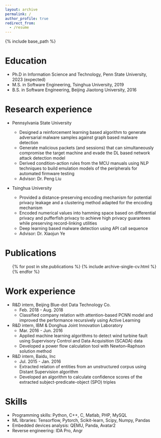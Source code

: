```yaml
---
layout: archive
permalink: /
author_profile: true
redirect_from:
  - /resume
---
```


{% include base_path %}

Education
======
* Ph.D in Information Science and Technology, Penn State University, 2023 (expected)
* M.S. in Software Engineering, Tsinghua University, 2019
* B.S. in Software Engineering, Beijing Jiaotong University, 2016

Research experience
======
* Pennsylvania State University
  * Designed a reinforcement learning based algorithm to generate adversarial malware samples against graph based malware detection
  * Generate malicious packets (and sessions) that can simultaneously compromise the target machine and evade the DL based network attack detection model
  * Derived condition-action rules from the MCU manuals using NLP techniques to build emulation models of the peripherals for automated firmware testing
  * Advisor: Dr. Peng Liu

* Tsinghua University
  * Provided a distance-preserving encoding mechanism for potential privacy leakage and a clustering method adapted for the encoding mechanism
  * Encoded numerical values into hamming space based on differential privacy and pufferfish privacy to achieve high privacy guarantees while preserving record-linking utilities
  * Deep learning based malware detection using API call sequence
  * Advisor: Dr. Xiaojun Ye
  
Publications
======

  <ul>{% for post in site.publications %}
    {% include archive-single-cv.html %}
  {% endfor %}</ul>

Work experience
======

* R&D intern, Beijing Blue-dot Data Technology Co. 
  * Feb. 2018 - Aug. 2018
  * Classified company relation with attention-based PCNN model and improved the performance recursively using Active Learning
* R&D intern, IBM & Donghua Joint Innovation Laboratory
  * Mar. 2016 - Jun. 2016
  * Applied machine learning algorithms to detect wind turbine fault using Supervisory Control and Data Acquisition (SCADA) data
  * Developed a power flow calculation tool with Newton–Raphson solution method
* R&D intern, Baidu, Inc
  * Jul. 2015 - Jan. 2016
  * Extracted relation of entities from an unstructured corpus using Distant Supervision algorithm
  * Developed an algorithm to calculate confidence scores of the extracted subject-predicate-object (SPO) triples

Skills
======

* Programming skills: Python, C++, C, Matlab, PHP, MySQL
* ML libraries: Tensorflow, Pytorch, Scikit-learn, Scipy, Numpy, Pandas
* Embedded devices analysis: QEMU, Panda, Avatar2
* Reverse engineering: IDA Pro, Angr
